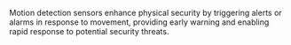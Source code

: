 Motion detection sensors enhance physical security by triggering alerts or alarms in response to movement, providing early warning and enabling rapid response to potential security threats.